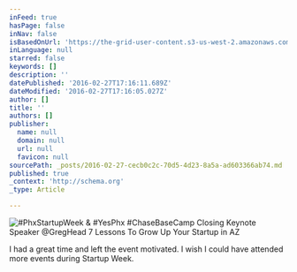 ```yaml
---
inFeed: true
hasPage: false
inNav: false
isBasedOnUrl: 'https://the-grid-user-content.s3-us-west-2.amazonaws.com/583e1a02-f883-4309-848e-6adc717adcf8.png'
inLanguage: null
starred: false
keywords: []
description: ''
datePublished: '2016-02-27T17:16:11.689Z'
dateModified: '2016-02-27T17:16:05.027Z'
author: []
title: ''
authors: []
publisher:
  name: null
  domain: null
  url: null
  favicon: null
sourcePath: _posts/2016-02-27-cecb0c2c-70d5-4d23-8a5a-ad603366ab74.md
published: true
_context: 'http://schema.org'
_type: Article

---
```

![#PhxStartupWeek & #YesPhx #ChaseBaseCamp Closing Keynote Speaker @GregHead 7 Lessons To Grow Up Your Startup in AZ](https://the-grid-user-content.s3-us-west-2.amazonaws.com/583e1a02-f883-4309-848e-6adc717adcf8.png)

I had a great time and left the event motivated. I wish I could have attended more events during Startup Week.